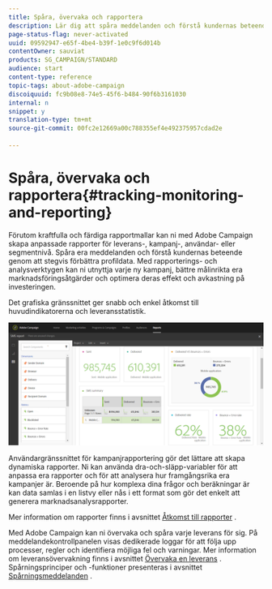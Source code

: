 ```yaml
---
title: Spåra, övervaka och rapportera
description: Lär dig att spåra meddelanden och förstå kundernas beteende genom att förbättra deras profildata. Med Adobe Campaign kan du använda rapporterings- och analysverktyg för att utnyttja varje ny kampanj.
page-status-flag: never-activated
uuid: 09592947-e65f-4be4-b39f-1e0c9f6d014b
contentOwner: sauviat
products: SG_CAMPAIGN/STANDARD
audience: start
content-type: reference
topic-tags: about-adobe-campaign
discoiquuid: fc9b08e8-74e5-45f6-b484-90f6b3161030
internal: n
snippet: y
translation-type: tm+mt
source-git-commit: 00fc2e12669a00c788355ef4e492375957cdad2e

---
```



# Spåra, övervaka och rapportera{#tracking-monitoring-and-reporting}

Förutom kraftfulla och färdiga rapportmallar kan ni med Adobe Campaign skapa anpassade rapporter för leverans-, kampanj-, användar- eller segmentnivå. Spåra era meddelanden och förstå kundernas beteende genom att stegvis förbättra profildata. Med rapporterings- och analysverktygen kan ni utnyttja varje ny kampanj, bättre målinrikta era marknadsföringsåtgärder och optimera deras effekt och avkastning på investeringen.

Det grafiska gränssnittet ger snabb och enkel åtkomst till huvudindikatorerna och leveransstatistik.

![](assets/dynamic_report_intro.png)

Användargränssnittet för kampanjrapportering gör det lättare att skapa dynamiska rapporter. Ni kan använda dra-och-släpp-variabler för att anpassa era rapporter och för att analysera hur framgångsrika era kampanjer är. Beroende på hur komplexa dina frågor och beräkningar är kan data samlas i en listvy eller nås i ett format som gör det enkelt att generera marknadsanalysrapporter.

Mer information om rapporter finns i avsnittet [Åtkomst till rapporter](../../reporting/using/about-dynamic-reports.md) .

Med Adobe Campaign kan ni övervaka och spåra varje leverans för sig. På meddelandekontrollpanelen visas dedikerade loggar för att följa upp processer, regler och identifiera möjliga fel och varningar. Mer information om leveransövervakning finns i avsnittet [Övervaka en leverans](../../sending/using/monitoring-a-delivery.md) . Spårningsprinciper och -funktioner presenteras i avsnittet [Spårningsmeddelanden](../../sending/using/tracking-messages.md) .
